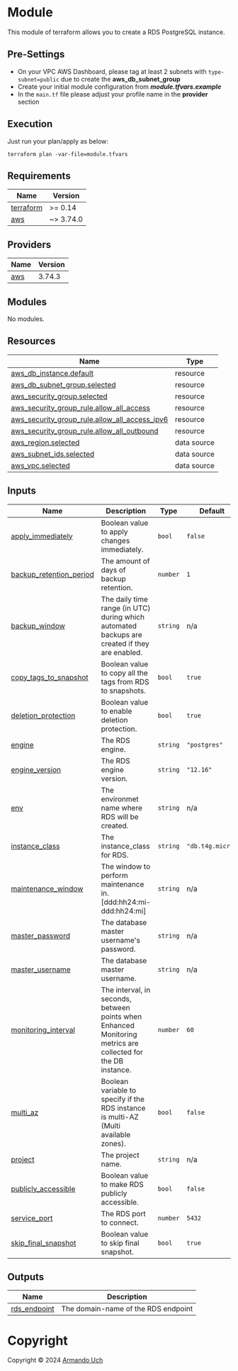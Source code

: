 # Module 

This module of terraform allows you to create a RDS PostgreSQL instance. 

## Pre-Settings

- On your VPC AWS Dashboard, please tag at least 2 subnets with `type-subnet=public` due to create the **aws_db_subnet_group**
- Create your initial module configuration from ***module.tfvars.example***
- In the `main.tf` file please adjust your profile name in the **provider** section

## Execution 

Just run your plan/apply as below:

```
terraform plan -var-file=module.tfvars
```

<!-- BEGIN_TF_DOCS -->
## Requirements

| Name | Version |
|------|---------|
| <a name="requirement_terraform"></a> [terraform](#requirement\_terraform) | >= 0.14 |
| <a name="requirement_aws"></a> [aws](#requirement\_aws) | ~> 3.74.0 |

## Providers

| Name | Version |
|------|---------|
| <a name="provider_aws"></a> [aws](#provider\_aws) | 3.74.3 |

## Modules

No modules.

## Resources

| Name | Type |
|------|------|
| [aws_db_instance.default](https://registry.terraform.io/providers/hashicorp/aws/latest/docs/resources/db_instance) | resource |
| [aws_db_subnet_group.selected](https://registry.terraform.io/providers/hashicorp/aws/latest/docs/resources/db_subnet_group) | resource |
| [aws_security_group.selected](https://registry.terraform.io/providers/hashicorp/aws/latest/docs/resources/security_group) | resource |
| [aws_security_group_rule.allow_all_access](https://registry.terraform.io/providers/hashicorp/aws/latest/docs/resources/security_group_rule) | resource |
| [aws_security_group_rule.allow_all_access_ipv6](https://registry.terraform.io/providers/hashicorp/aws/latest/docs/resources/security_group_rule) | resource |
| [aws_security_group_rule.allow_all_outbound](https://registry.terraform.io/providers/hashicorp/aws/latest/docs/resources/security_group_rule) | resource |
| [aws_region.selected](https://registry.terraform.io/providers/hashicorp/aws/latest/docs/data-sources/region) | data source |
| [aws_subnet_ids.selected](https://registry.terraform.io/providers/hashicorp/aws/latest/docs/data-sources/subnet_ids) | data source |
| [aws_vpc.selected](https://registry.terraform.io/providers/hashicorp/aws/latest/docs/data-sources/vpc) | data source |

## Inputs

| Name | Description | Type | Default | Required |
|------|-------------|------|---------|:--------:|
| <a name="input_apply_immediately"></a> [apply\_immediately](#input\_apply\_immediately) | Boolean value to apply changes immediately. | `bool` | `false` | no |
| <a name="input_backup_retention_period"></a> [backup\_retention\_period](#input\_backup\_retention\_period) | The amount of days of backup retention. | `number` | `1` | no |
| <a name="input_backup_window"></a> [backup\_window](#input\_backup\_window) | The daily time range (in UTC) during which automated backups are created if they are enabled. | `string` | n/a | yes |
| <a name="input_copy_tags_to_snapshot"></a> [copy\_tags\_to\_snapshot](#input\_copy\_tags\_to\_snapshot) | Boolean value to copy all the tags from RDS to snapshots. | `bool` | `true` | no |
| <a name="input_deletion_protection"></a> [deletion\_protection](#input\_deletion\_protection) | Boolean value to enable deletion protection. | `bool` | `true` | no |
| <a name="input_engine"></a> [engine](#input\_engine) | The RDS engine. | `string` | `"postgres"` | no |
| <a name="input_engine_version"></a> [engine\_version](#input\_engine\_version) | The RDS engine version. | `string` | `"12.16"` | no |
| <a name="input_env"></a> [env](#input\_env) | The environmet name where RDS will be created. | `string` | n/a | yes |
| <a name="input_instance_class"></a> [instance\_class](#input\_instance\_class) | The instance\_class for RDS. | `string` | `"db.t4g.micro"` | no |
| <a name="input_maintenance_window"></a> [maintenance\_window](#input\_maintenance\_window) | The window to perform maintenance in. [ddd:hh24:mi-ddd:hh24:mi] | `string` | n/a | yes |
| <a name="input_master_password"></a> [master\_password](#input\_master\_password) | The database master username's password. | `string` | n/a | yes |
| <a name="input_master_username"></a> [master\_username](#input\_master\_username) | The database master username. | `string` | n/a | yes |
| <a name="input_monitoring_interval"></a> [monitoring\_interval](#input\_monitoring\_interval) | The interval, in seconds, between points when Enhanced Monitoring metrics are collected for the DB instance. | `number` | `60` | no |
| <a name="input_multi_az"></a> [multi\_az](#input\_multi\_az) | Boolean variable to specify if the RDS instance is multi-AZ (Multi available zones). | `bool` | `false` | no |
| <a name="input_project"></a> [project](#input\_project) | The project name. | `string` | n/a | yes |
| <a name="input_publicly_accessible"></a> [publicly\_accessible](#input\_publicly\_accessible) | Boolean value to make RDS publicly accessible. | `bool` | `false` | no |
| <a name="input_service_port"></a> [service\_port](#input\_service\_port) | The RDS port to connect. | `number` | `5432` | no |
| <a name="input_skip_final_snapshot"></a> [skip\_final\_snapshot](#input\_skip\_final\_snapshot) | Boolean value to skip final snapshot. | `bool` | `true` | no |

## Outputs

| Name | Description |
|------|-------------|
| <a name="output_rds_endpoint"></a> [rds\_endpoint](#output\_rds\_endpoint) | The domain-name of the RDS endpoint |

# Copyright
Copyright © 2024 [Armando Uch](https://armanroot.com)
<!-- END_TF_DOCS -->

